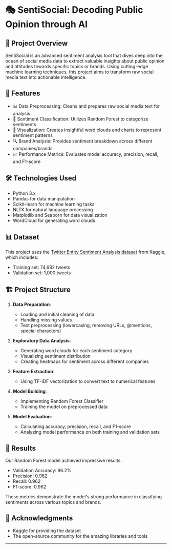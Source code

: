 # 🎭 SentiSocial: Decoding Public Opinion through AI

## 🌟 Project Overview

SentiSocial is an advanced sentiment analysis tool that dives deep into the ocean of social media data to extract valuable insights about public opinion and attitudes towards specific topics or brands. Using cutting-edge machine learning techniques, this project aims to transform raw social media text into actionable intelligence.

## 🚀 Features

- 📊 Data Preprocessing: Cleans and prepares raw social media text for analysis
- 🧠 Sentiment Classification: Utilizes Random Forest to categorize sentiments
- 🎨 Visualization: Creates insightful word clouds and charts to represent sentiment patterns
- 🔍 Brand Analysis: Provides sentiment breakdown across different companies/brands
- 📈 Performance Metrics: Evaluates model accuracy, precision, recall, and F1-score

## 🛠️ Technologies Used

- Python 3.x
- Pandas for data manipulation
- Scikit-learn for machine learning tasks
- NLTK for natural language processing
- Matplotlib and Seaborn for data visualization
- WordCloud for generating word clouds

## 📊 Dataset

This project uses the [Twitter Entity Sentiment Analysis dataset](https://www.kaggle.com/datasets/jp797498e/twitter-entity-sentiment-analysis) from Kaggle, which includes:
- Training set: 74,682 tweets
- Validation set: 1,000 tweets

## 🏗️ Project Structure

1. **Data Preparation**: 
   - Loading and initial cleaning of data
   - Handling missing values
   - Text preprocessing (lowercasing, removing URLs, @mentions, special characters)

2. **Exploratory Data Analysis**:
   - Generating word clouds for each sentiment category
   - Visualizing sentiment distribution
   - Creating heatmaps for sentiment across different companies

3. **Feature Extraction**:
   - Using TF-IDF vectorization to convert text to numerical features

4. **Model Building**:
   - Implementing Random Forest Classifier
   - Training the model on preprocessed data

5. **Model Evaluation**:
   - Calculating accuracy, precision, recall, and F1-score
   - Analyzing model performance on both training and validation sets

## 🎯 Results

Our Random Forest model achieved impressive results:
- Validation Accuracy: 96.2%
- Precision: 0.962
- Recall: 0.962
- F1-score: 0.962

These metrics demonstrate the model's strong performance in classifying sentiments across various topics and brands.

## 🙏 Acknowledgments

- Kaggle for providing the dataset
- The open-source community for the amazing libraries and tools

---

